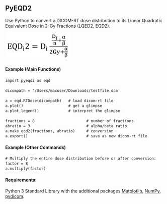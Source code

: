 ## PyEQD2
Use Python to convert a DICOM-RT dose distribution to its Linear Quadratic Equivalent Dose in 2-Gy Fractions (LQED2, EQD2).
<br />

<img src="EQD2_equation_2102_862.png" width="205" height="84">

#### Example (Main Functions)
```
import pyeqd2 as eqd

dicompath = '/Users/macuser/Downloads/testfile.dcm'

a = eqd.RTDose(dicompath)   # load dicom-rt file
a.plot()                    # get a glimpse
a.plot_legend()             # interpret the glimpse

fractions = 8                       # number of fractions
abratio = 3                         # alpha/beta ratio
a.make_eqd2(fractions, abratio)     # conversion
a.export()                          # save as new dicom-rt file
```

#### Example (Other Commands)
```
# Multiply the entire dose distribution before or after conversion:
factor = 8
a.multiply(factor)
```

#### Requirements:
Python 3 Standard Library with the additional packages [Matplotlib](https://github.com/matplotlib/matplotlib), [NumPy](https://github.com/numpy/numpy), [pydicom](https://github.com/pydicom/pydicom).
